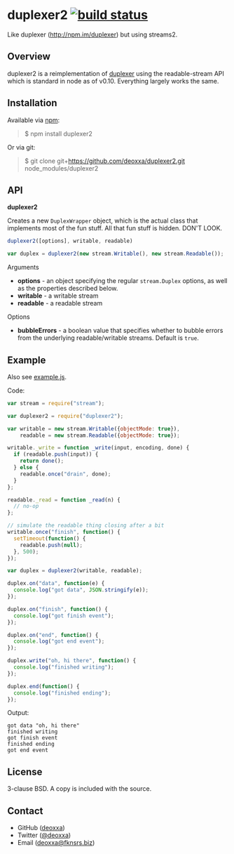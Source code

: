 duplexer2 [![build status](https://travis-ci.org/deoxxa/duplexer2.png)](https://travis-ci.org/deoxxa/fork)
=========

Like duplexer (http://npm.im/duplexer) but using streams2.

Overview
--------

duplexer2 is a reimplementation of [duplexer](http://npm.im/duplexer) using the
readable-stream API which is standard in node as of v0.10. Everything largely
works the same.

Installation
------------

Available via [npm](http://npmjs.org/):

> $ npm install duplexer2

Or via git:

> $ git clone git+https://github.com/deoxxa/duplexer2.git node_modules/duplexer2

API
---

**duplexer2**

Creates a new `DuplexWrapper` object, which is the actual class that implements
most of the fun stuff. All that fun stuff is hidden. DON'T LOOK.

```javascript
duplexer2([options], writable, readable)
```

```javascript
var duplex = duplexer2(new stream.Writable(), new stream.Readable());
```

Arguments

* __options__ - an object specifying the regular `stream.Duplex` options, as
  well as the properties described below.
* __writable__ - a writable stream
* __readable__ - a readable stream

Options

* __bubbleErrors__ - a boolean value that specifies whether to bubble errors
  from the underlying readable/writable streams. Default is `true`.

Example
-------

Also see [example.js](https://github.com/deoxxa/duplexer2/blob/master/example.js).

Code:

```javascript
var stream = require("stream");

var duplexer2 = require("duplexer2");

var writable = new stream.Writable({objectMode: true}),
    readable = new stream.Readable({objectMode: true});

writable._write = function _write(input, encoding, done) {
  if (readable.push(input)) {
    return done();
  } else {
    readable.once("drain", done);
  }
};

readable._read = function _read(n) {
  // no-op
};

// simulate the readable thing closing after a bit
writable.once("finish", function() {
  setTimeout(function() {
    readable.push(null);
  }, 500);
});

var duplex = duplexer2(writable, readable);

duplex.on("data", function(e) {
  console.log("got data", JSON.stringify(e));
});

duplex.on("finish", function() {
  console.log("got finish event");
});

duplex.on("end", function() {
  console.log("got end event");
});

duplex.write("oh, hi there", function() {
  console.log("finished writing");
});

duplex.end(function() {
  console.log("finished ending");
});
```

Output:

```
got data "oh, hi there"
finished writing
got finish event
finished ending
got end event
```

License
-------

3-clause BSD. A copy is included with the source.

Contact
-------

* GitHub ([deoxxa](http://github.com/deoxxa))
* Twitter ([@deoxxa](http://twitter.com/deoxxa))
* Email ([deoxxa@fknsrs.biz](mailto:deoxxa@fknsrs.biz))
